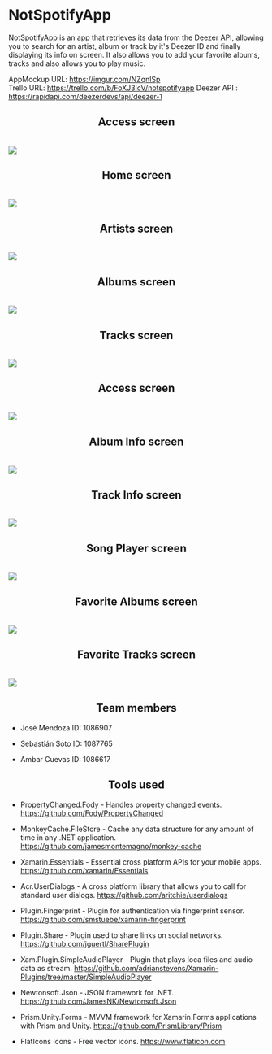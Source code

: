 # NotSpotifyApp
NotSpotifyApp is an app that retrieves its data from the Deezer API, allowing you to search for an artist, album or track by it's Deezer ID and finally displaying its info on screen. It also allows you to add your favorite albums, tracks and also allows you to play music. 

AppMockup URL: https://imgur.com/NZqnlSp  
Trello URL: https://trello.com/b/FoXJ3IcV/notspotifyapp
Deezer API : https://rapidapi.com/deezerdevs/api/deezer-1
 
<h2 style="text-align: center;"><strong>Access screen</strong></h2>
<br>
<img src="AccessPage.PNG" />

<h2 style="text-align: center;"><strong>Home screen</strong></h2>
<br>
<img src="HomePage.PNG"/>

<h2 style="text-align: center;"><strong>Artists screen</strong></h2>
<br>
<img src="ArtistPage.PNG"/>

<h2 style="text-align: center;"><strong>Albums screen</strong></h2>
<br>
<img src="AlbumPage.PNG" />

<h2 style="text-align: center;"><strong>Tracks screen</strong></h2>
<br>
<img src="TrackPage.PNG"/>

<h2 style="text-align: center;"><strong>Access screen</strong></h2>
<br>
<img src="ArtistInfoPage.PNG"/>

<h2 style="text-align: center;"><strong>Album Info screen</strong></h2>
<br>
<img src="AlbumInfoPage.PNG"/>

<h2 style="text-align: center;"><strong>Track Info screen</strong></h2>
<br>
<img src="TrackInfoPage.PNG"/>

<h2 style="text-align: center;"><strong>Song Player screen</strong></h2>
<br>
<img src="SongPlayerPage.PNG"/>

<h2 style="text-align: center;"><strong>Favorite Albums screen</strong></h2>
<br>
<img src="FavoriteAlbumsPage.PNG"/>

<h2 style="text-align: center;"><strong>Favorite Tracks screen</strong></h2>
<br>
<img src="FavoriteTracksPage.PNG"/>

<h2 style="text-align: center;"><strong>Team members</strong></h2>

- José Mendoza ID: 1086907

- Sebastián Soto ID: 1087765

- Ambar Cuevas ID: 1086617

<h2 style="text-align: center;"><strong>Tools used</strong></h2>

- PropertyChanged.Fody - Handles property changed events.
  https://github.com/Fody/PropertyChanged

- MonkeyCache.FileStore - Cache any data structure for any amount of time in any .NET application.
  https://github.com/jamesmontemagno/monkey-cache

- Xamarin.Essentials - Essential cross platform APIs for your mobile apps.
  https://github.com/xamarin/Essentials

- Acr.UserDialogs - A cross platform library that allows you to call for standard user dialogs. 
  https://github.com/aritchie/userdialogs

- Plugin.Fingerprint - Plugin for authentication via fingerprint sensor.
  https://github.com/smstuebe/xamarin-fingerprint

- Plugin.Share - Plugin used to share links on social networks.
  https://github.com/jguertl/SharePlugin

- Xam.Plugin.SimpleAudioPlayer - Plugin that plays loca files and audio data as stream. 
  https://github.com/adrianstevens/Xamarin-Plugins/tree/master/SimpleAudioPlayer

- Newtonsoft.Json - JSON framework for .NET.
  https://github.com/JamesNK/Newtonsoft.Json

- Prism.Unity.Forms - MVVM framework for Xamarin.Forms applications with Prism and Unity.
  https://github.com/PrismLibrary/Prism

- FlatIcons Icons - Free vector icons. 
  https://www.flaticon.com
